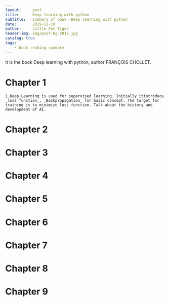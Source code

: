 ```yaml
---
layout:     post   				    
title:      Deep learning with python 				 
subtitle:   summary of book -Deep learning with python
date:       2019-11-10 				
author:     Little Fat Tiger					 
header-img: img/post-bg-2015.jpg 	 
catalog: true 						 
tags:								 
    - book reading summary
---
```


It is the book Deep learning with python, author FRANÇOIS CHOLLET.

# Chapter 1
    1 Deep Learning is used for supervised learning. Initially itintroduce _loss function_, _Backpropagation_ for basic concept. The target for training is to minimize loss function. Talk about the history and development of AI.

# Chapter 2

# Chapter 3

# Chapter 4

# Chapter 5

# Chapter 6

# Chapter 7

# Chapter 8

# Chapter 9
